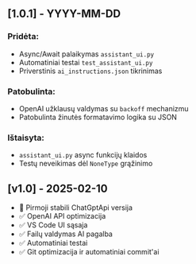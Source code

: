 ## [1.0.1] - YYYY-MM-DD

### Pridėta:
- Async/Await palaikymas `assistant_ui.py`
- Automatiniai testai `test_assistant_ui.py`
- Priverstinis `ai_instructions.json` tikrinimas

### Patobulinta:
- OpenAI užklausų valdymas su `backoff` mechanizmu
- Patobulinta žinutės formatavimo logika su JSON

### Ištaisyta:
- `assistant_ui.py` async funkcijų klaidos
- Testų neveikimas dėl `NoneType` grąžinimo
## [v1.0] - 2025-02-10
- 🎯 Pirmoji stabili ChatGptApi versija
- ✅ OpenAI API optimizacija
- ✅ VS Code UI sąsaja
- ✅ Failų valdymas AI pagalba
- ✅ Automatiniai testai
- ✅ Git optimizacija ir automatiniai commit'ai
